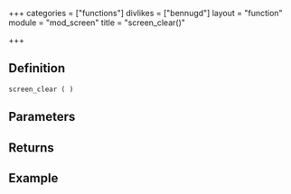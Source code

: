 +++
categories = ["functions"]
divlikes = ["bennugd"]
layout = "function"
module = "mod_screen"
title = "screen_clear()"

+++

## Definition

    screen_clear ( )

## Parameters

## Returns

## Example
